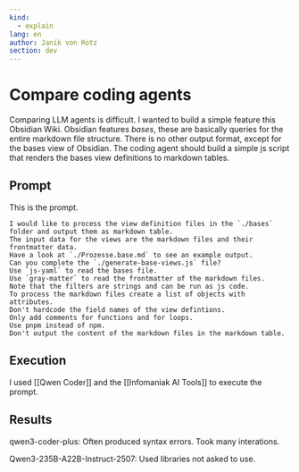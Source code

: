 ```yaml
---
kind:
  - explain
lang: en
author: Janik von Rotz
section: dev
---
```

# Compare coding agents

Comparing LLM agents is difficult. I wanted to build a simple feature this Obsidian Wiki. Obsidian features *bases*, these are basically queries for the entire markdown file structure. There is no other output format, except for the bases view of Obsidian. The coding agent should build a simple js script that renders the bases view definitions to markdown tables.

## Prompt

This is the prompt.

```
I would like to process the view definition files in the `./bases` folder and output them as markdown table.
The input data for the views are the markdown files and their frontmatter data.
Have a look at `./Prozesse.base.md` to see an example output.
Can you complete the `./generate-base-views.js` file?
Use `js-yaml` to read the bases file.
Use `gray-matter` to read the frontmatter of the markdown files.
Note that the filters are strings and can be run as js code.
To process the markdown files create a list of objects with attributes.
Don't hardcode the field names of the view defintions.
Only add comments for functions and for loops.
Use pnpm instead of npm.
Don't output the content of the markdown files in the markdown table.
```

## Execution

I used [[Qwen Coder]] and the [[Infomaniak AI Tools]] to execute the prompt.

## Results

qwen3-coder-plus: Often produced syntax errors. Took many interations.

Qwen3-235B-A22B-Instruct-2507: Used libraries not asked to use.
